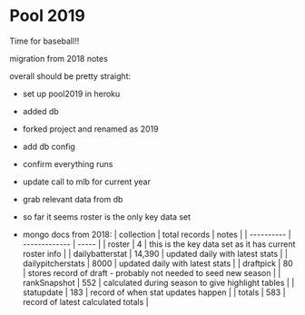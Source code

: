 # Pool 2019

Time for baseball!!

migration from 2018 notes  

overall should be pretty straight:
- set up pool2019 in heroku
- added db
- forked project and renamed as 2019
- add db config
- confirm everything runs
- update call to mlb for current year

- grab relevant data from db
- so far it seems roster is the only key data set
- mongo docs from 2018:
| collection | total records | notes |
| ---------- | ------------- | ----- |
| roster     |  4            | this is the key data set as it has current roster info |
| dailybatterstat | 14,390 | updated daily with latest stats |
| dailypitcherstats | 8000 | updated daily with latest stats |
| draftpick | 80 | stores record of draft - probably not needed to seed new season |
| rankSnapshot | 552 | calculated during season to give highlight tables |
| statupdate | 183 | record of when stat updates happen |
| totals | 583 | record of latest calculated totals |


